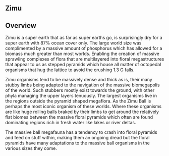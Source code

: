 ## Zimu

## Overview

Zimu is a super earth that as far as super earths go, is surprisingly dry for a super earth with 87% ocean cover only. The large world size was complimented by a massive amount of phosphorus which has allowed for a biomass much greater than most worlds.  Enabling the creation of massive sprawling complexes of flora that are multilayered into floral megastructures that appear to us as stepped pyramids which house all matter of octopedal organisms that hug the lattice to avoid the crushing 1.3 G falls.    

Zimu organisms tend to be massively dense and thick as is, their many stubby limbs being adapted to the navigation of the massive biomegapolis of the world.  Such stubbers mostly exist towards the ground, with other phyla managing the upper layers tenuously.   The largest organisms live in the regions outside the pyramid shaped megaflora.  As the Zimu Ball is perhaps the most iconic organism of these worlds.  Where these organisms are like huge rolling balls braked by their limbs to get around the relatively flat biomes between the massive floral pyramids which often are found dominating regions rich in fresh water like lakes or river deltas.  

The massive ball megafauna has a tendency to crash into floral pyramids and feed on stuff within, making them an ongoing dread but the floral pyramids have many adaptations to the massive ball organisms in the various sizes they come.  
